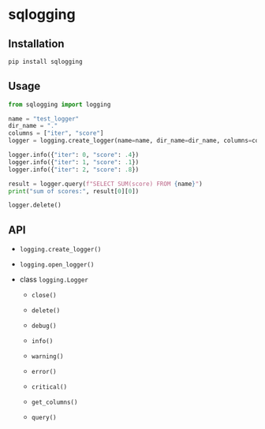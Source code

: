 # sqlogging

## Installation

```bash
pip install sqlogging
```

## Usage

```python
from sqlogging import logging

name = "test_logger"
dir_name = "."
columns = ["iter", "score"]
logger = logging.create_logger(name=name, dir_name=dir_name, columns=columns)

logger.info({"iter": 0, "score": .4})
logger.info({"iter": 1, "score": .1})
logger.info({"iter": 2, "score": .8})

result = logger.query(f"SELECT SUM(score) FROM {name}")
print("sum of scores:", result[0][0])

logger.delete()
```

## API

* `logging.create_logger()`

* `logging.open_logger()`

* class `logging.Logger`

  * `close()`

  * `delete()`

  * `debug()`
  * `info()`
  * `warning()`
  * `error()`
  * `critical()`

  * `get_columns()`

  * `query()`

